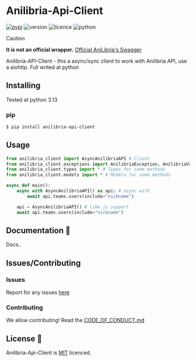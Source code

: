 # Anilibria-Api-Client

[![pypi](https://img.shields.io/badge/anilibria_api_client_on_PyPi-blue)]()
![version](https://img.shields.io/badge/Version-0.1.1-blue)
![licence](https://img.shields.io/badge/License-MIT-green)
![python](https://img.shields.io/badge/Python-3.13%2B-blue)

> [!CAUTION]  
> **It is not an official wrapper.** [Official AniLibria's Swagger](https://anilibria.top/api/docs/v1)

Anilibria-API-Client - this a async/sync client to work with Anilibria API, use a aiohttp. Full writed at python

## Installing
Tested at python 3.13
### pip
```bash
$ pip install anilibria-api-client
```
## Usage
```python
from anilibria_client import AsyncAnilibriaAPI # Client
from anilibria_client.exceptions import AnilibriaException, AnilibriaValidationException # Errors
from anilibria_client.types import * # Types for some methods
from anilibria_client.models import * # Models for some methods

async def main():
    async with AsyncAnilibriaAPI() as api: # async with
        await api.teams.users(include="nickname")

    api = AsyncAnilibriaAPI() # like js support
    await api.teams.users(include="nickname")
```

## Documentation 📃
Docs..

## Issues/Contributing
### Issues
Report for any issues [here](https://github.com/semen-bol/Anilibria-Api-Client/issues)
### Contributing
We allow contributing! Read the [CODE_OF_CONDUCT.md](https://github.com/semen-bol/Anilibria-Api-Client/blob/main/CODE_OF_CONDUCT.md)

## License 📄
Anilibria-Api-Client is [MIT](https://github.com/semen-bol/Anilibria-Api-Client/blob/main/LICENSE) licenced.
